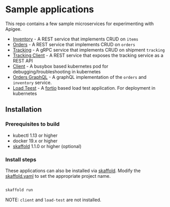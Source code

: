 # Sample applications

This repo contains a few sample microservices for experimenting with Apigee.

* [Inventory](./inventory) - A REST service that implements CRUD on `items`
* [Orders](./orders) - A REST service that implements CRUD on `orders`
* [Tracking](./tracking) - A gRPC service that implements CRUD on shipment `tracking`
* [Tracking Client](./tracking) - A REST service that exposes the tracking service as a REST API
* [Client](./client) - A busybox based kubernetes pod for debugging/troubleshooting in kubernetes
* [Orders GraphQL](./orders-gql) - A graphQL implementation of the `orders` and `inventory` service.
* [Load Teest](./load-test) - A [fortio](https://github.com/fortio/fortio) based load test application. For deployment in kubernetes

## Installation

### Prerequisites to build

* kubectl 1.13 or higher
* docker 19.x or higher
* [skaffold](https://skaffold.dev/) 1.1.0 or higher (optional)

### Install steps

These applications can also be installed via [skaffold](https://skaffold.dev/). Modify the [skaffold.yaml](./skaffold.yaml) to set the appropriate project name.

```bash

skaffold run
```

NOTE: `client` and `load-test` are not installed.